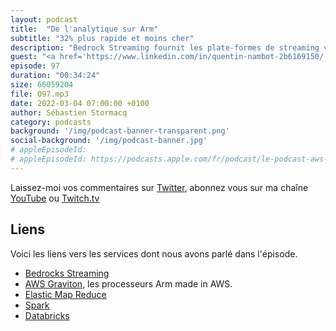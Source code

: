 ```yaml
---
layout: podcast
title:  "De l'analytique sur Arm"
subtitle: "32% plus rapide et moins cher"
description: "Bedrock Streaming fournit les plate-formes de streaming video pour 6 Play, Salto, RTLPlay en Belgique et d'autres.  Leur plateforme d'analyse des données est basée sur des clusters EMR et Databricks dans le cloud AWS.  Dans cet épisode, découvrez comment ils ont migrés certains de leurs clusters sur une architecture Arm Graviton 2 et comment ils ont profité jusqu'à 32% d'amélioration de performance pour un coût moindre."
guest: "<a href='https://www.linkedin.com/in/quentin-nambot-2b6169150/'>Quentin Nambot</a>, Data Engineer, Bedrock Streaming"
episode: 97
duration: "00:34:24"
size: 66059204
file: 097.mp3
date: 2022-03-04 07:00:00 +0100   
author: Sébastien Stormacq
category: podcasts
background: '/img/podcast-banner-transparent.png'
social-background: '/img/podcast-banner.jpg'
# appleEpisodeId: 
# appleEpisodeId: https://podcasts.apple.com/fr/podcast/le-podcast-aws-en-français/id1452118442
---
```


Laissez-moi vos commentaires sur [Twitter](https://twitter.com/sebsto), abonnez vous sur ma chaîne [YouTube](https://www.youtube.com/sebsto) ou [Twitch.tv](https://www.twitch.tv/sebAWS)

## Liens

Voici les liens vers les services dont nous avons parlé dans l'épisode.

- [Bedrocks Streaming](https://www.bedrockstreaming.com/) 
- [AWS Graviton](https://aws.amazon.com/ec2/graviton/), les processeurs Arm made in AWS.
- [Elastic Map Reduce](https://aws.amazon.com/emr/)
- [Spark](https://aws.amazon.com/big-data/what-is-spark/)
- [Databricks](https://databricks.com/)
